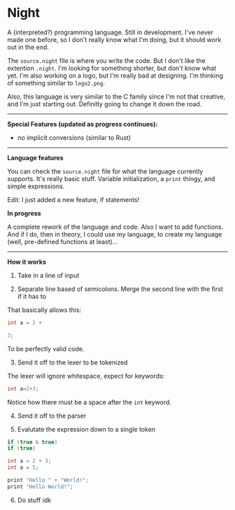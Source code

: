 # Night

A (interpreted?) programming language. Still in development. I've never made one before, so I don't really know what I'm doing, but it should work out in the end.

The `source.night` file is where you write the code. But I don't like the extention `.night`. I'm looking for something shorter, but don't know what yet. I'm also working on a logo, but I'm really bad at designing. I'm thinking of something similar to `logo2.png`.

Also, this language is very similar to the C family since I'm not that creative, and I'm just starting out. Definitly going to change it down the road.

---

**Special Features (updated as progress continues):**

- no implicit conversions (similar to Rust)

---

**Language features**

You can check the `source.night` file for what the language currently supports. It's really basic stuff. Variable initialization, a `print` thingy, and simple expressions.

Edit: I just added a new feature, if statements!

**In progress**

A complete rework of the language and code. Also I want to add functions. And if I do, then in theory, I could use my language, to create my language (well, pre-defined functions at least)...

---

**How it works**

1. Take in a line of input

2. Separate line based of semicolons. Merge the second line with the first if it has to

That basically allows this:

```cpp
int a = 2 +

3;
```

To be perfectly valid code.

3. Send it off to the lexer to be tokenized

The lexer will ignore whitespace, expect for keywords:

```cpp
int a=2+3;
```

Notice how there must be a space after the `int` keyword.

4. Send it off to the parser

5. Evalutate the expression down to a single token

```cpp
if (true & true)
if (true)

int a = 2 + 3;
int a = 5;

print "Hello " + "World!";
print "Hello World!";
```

6. Do stuff idk
